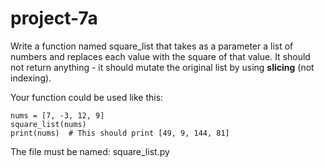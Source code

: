 # project-7a

Write a function named square_list that takes as a parameter a list of numbers and replaces each value with the square of that value. It should not return anything - it should mutate the original list by using **slicing** (not indexing).

Your function could be used like this:
```
nums = [7, -3, 12, 9]
square_list(nums)
print(nums)  # This should print [49, 9, 144, 81]
```

The file must be named: square_list.py
